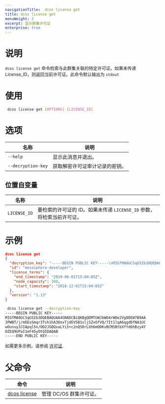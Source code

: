 ```yaml
---
navigationTitle:  dcos license get
title: dcos license get
menuWeight: 2
excerpt: 显示群集许可证
enterprise: true
---
```


# 说明
`dcos license get` 命令检索与此群集关联的特定许可证。如果未传递 License_ID，则返回当前许可证。此命令默认输出为 `stdout`


# 使用

```bash
 dcos license get [OPTIONS] [LICENSE_ID]
 ```

# 选项

| 名称 | 说明 |
|-------------------|-------------------|
| `--help`   | 显示此消息并退出。|
| `--decryption-key`   | 获取解密许可证审计记录的密钥。 |

## 位置自变量

| 名称 | 说明 |
|-------------------|-------------------|
| `LICENSE_ID` | 要检索的许可证的 ID。如果未传递 `LICENSE_ID` 参数，将检索当前许可证。 |

# 示例

```json
dcos license get
{
  "decryption_key": "-----BEGIN PUBLIC KEY-----\nMIGfMA0GCSqGSIb3DQEBAQUAA4GNADCBiQKBgQDMTUWJbWO4rWDe2Vg8DEW7B9AA\n3PWBT/j/mDEoSmqr3Tsh1hA38nxTjdEV5B1xljSZxOfVQ/7It1lqA6qgdDfNA1UC\nwOunuy3JIApql5n/OD2JGQQxaLYiS+c2nQS0rLUh6mQ0KvBCMSBtbXfYd6hBzy4Y\nOZEQ9UPaI1eF45yOtQIDAQAB\n-----END PUBLIC KEY-----\n",
  "id": "mesosphere-developer",
  "license_terms": {
    "end_timestamp": "2019-06-01T15:04:05Z",
    "node_capacity": 300,
    "start_timestamp": "2018-12-01T15:04:05Z"
  },
  "version": "1.13"
}
```

```bash
 dcos license get --decryption-key
-----BEGIN PUBLIC KEY-----
MIGfMA0GCSqGSIb3DQEBAQUAA4GNADCBiQKBgQDMTUWJbWO4rWDe2Vg8DEW7B9AA
3PWBT/j/mDEoSmqr3Tsh1hA38nxTjdEV5B1xljSZxOfVQ/7It1lqA6qgdDfNA1UC
wOunuy3JIApql5n/OD2JGQQxaLYiS+c2nQS0rLUh6mQ0KvBCMSBtbXfYd6hBzy4Y
OZEQ9UPaI1eF45yOtQIDAQAB
-----END PUBLIC KEY-----
```

如需更多示例，请参阅 [许可证](/mesosphere/dcos/cn/2.1/administering-clusters/licenses/).

# 父命令

| 命令 | 说明 |
|---------|-------------|
| [dcos license](/mesosphere/dcos/cn/2.1/cli/command-reference/dcos-license/) | 管理 DC/OS 群集许可证。 |

